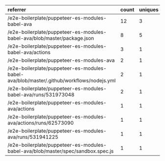| referrer                                                                                 | count | uniques |
| :--------------------------------------------------------------------------------------- | :---- | :------ |
| /e2e-boilerplate/puppeteer-es-modules-babel-ava                                          | 12    | 3       |
| /e2e-boilerplate/puppeteer-es-modules-babel-ava/blob/master/package.json                 | 8     | 5       |
| /e2e-boilerplate/puppeteer-es-modules-babel-ava/actions                                  | 3     | 1       |
| /e2e-boilerplate/puppeteer-es-modules-ava                                                | 2     | 1       |
| /e2e-boilerplate/puppeteer-es-modules-babel-ava/blob/master/.github/workflows/nodejs.yml | 2     | 1       |
| /e2e-boilerplate/puppeteer-es-modules-babel-ava/runs/531973048                           | 2     | 1       |
| /e2e-boilerplate/puppeteer-es-modules-ava/actions                                        | 1     | 1       |
| /e2e-boilerplate/puppeteer-es-modules-ava/actions/runs/62573090                          | 1     | 1       |
| /e2e-boilerplate/puppeteer-es-modules-ava/runs/531941225                                 | 1     | 1       |
| /e2e-boilerplate/puppeteer-es-modules-babel-ava/blob/master/spec/sandbox.spec.js         | 1     | 1       |